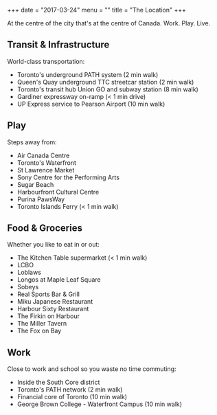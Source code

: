 +++
date = "2017-03-24"
menu = ""
title = "The Location"
+++
At the centre of the city that's at the centre of Canada.
Work. Play. Live.

**Transit & Infrastructure**
---------------------------------

World-class transportation:

 - Toronto's underground PATH system (2 min walk)
 - Queen's Quay underground TTC streetcar station (2 min walk)
 - Toronto's transit hub Union GO and subway station (8 min walk)
 - Gardiner expressway on-ramp (< 1 min drive)
 - UP Express service to Pearson Airport (10 min walk)

**Play**
---------------------------------

Steps away from:

 - Air Canada Centre
 - Toronto's Waterfront
 - St Lawrence Market
 - Sony Centre for the Performing Arts
 - Sugar Beach
 - Harbourfront Cultural Centre
 - Purina PawsWay
 - Toronto Islands Ferry (< 1 min walk)

**Food & Groceries**
---------------------------------

Whether you like to eat in or out:

 - The Kitchen Table supermarket (< 1 min walk)
 - LCBO
 - Loblaws
 - Longos at Maple Leaf Square
 - Sobeys
 - Real Sports Bar & Grill
 - Miku Japanese Restaurant
 - Harbour Sixty Restaurant
 - The Firkin on Harbour
 - The Miller Tavern
 - The Fox on Bay

**Work**
---------------------------------

Close to work and school so you waste no time commuting:

 - Inside the South Core district
 - Toronto's PATH network (2 min walk)
 - Financial core of Toronto (10 min walk)
 - George Brown College - Waterfront Campus (10 min walk)
